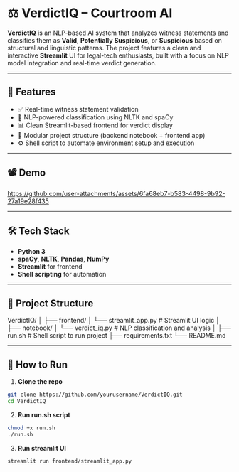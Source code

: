 # ⚖️ VerdictIQ – Courtroom AI

**VerdictIQ** is an NLP-based AI system that analyzes witness statements and classifies them as **Valid**, **Potentially Suspicious**, or **Suspicious** based on structural and linguistic patterns. The project features a clean and interactive **Streamlit** UI for legal-tech enthusiasts, built with a focus on NLP model integration and real-time verdict generation.

---

## 🚀 Features

- ✅ Real-time witness statement validation
- 🧠 NLP-powered classification using NLTK and spaCy
- 📊 Clean Streamlit-based frontend for verdict display
- 📁 Modular project structure (backend notebook + frontend app)
- ⚙️ Shell script to automate environment setup and execution

---

## 📽️ Demo



https://github.com/user-attachments/assets/6fa68eb7-b583-4498-9b92-27a19e28f435



---

## 🛠️ Tech Stack

- **Python 3**
- **spaCy**, **NLTK**, **Pandas**, **NumPy**
- **Streamlit** for frontend
- **Shell scripting** for automation

---

## 📂 Project Structure
VerdictIQ/
│
├── frontend/
│ └── streamlit_app.py # Streamlit UI logic
│
├── notebook/
│ └── verdict_iq.py # NLP classification and analysis
│
├── run.sh # Shell script to run project
├── requirements.txt
└── README.md



---

## 🧪 How to Run

1. **Clone the repo**  
```bash
git clone https://github.com/yourusername/VerdictIQ.git
cd VerdictIQ
```

2. **Run run.sh script**
```bash
chmod +x run.sh
./run.sh
```

3. **Run streamlit UI**
```bash
streamlit run frontend/streamlit_app.py
```


